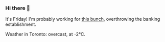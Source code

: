 ### Hi there :wave:

It's Friday! I'm probably working for [this bunch](https://github.com/kohofinancial), overthrowing the banking establishment.

Weather in Toronto: overcast, at -2°C.
